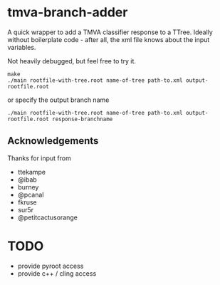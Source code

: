 # tmva-branch-adder

A quick wrapper to add a TMVA classifier response to a TTree.
Ideally without boilerplate code - after all, the xml file knows about the input variables.

Not heavily debugged, but feel free to try it.

```
make
./main rootfile-with-tree.root name-of-tree path-to.xml output-rootfile.root
```
or specify the output branch name
```
./main rootfile-with-tree.root name-of-tree path-to.xml output-rootfile.root response-branchname
```

## Acknowledgements

Thanks for input from
 * ttekampe
 * @ibab
 * burney
 * @pcanal
 * fkruse
 * sur5r
 * @petitcactusorange

# TODO

 * provide pyroot access
 * provide c++ / cling access

